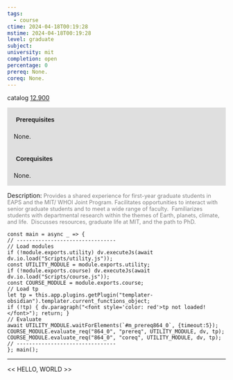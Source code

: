 ```yaml
---
tags:
  - course
ctime: 2024-04-18T00:19:28
mstime: 2024-04-18T00:19:28
level: graduate
subject: 
university: mit
completion: open
percentage: 0
prereq: None.
coreq: None.
---
```


catalog [12.900](http://student.mit.edu/catalog/m12c.html#12.900)

<span style="display: block; padding: 15px; background-color: rgb(100, 100, 100, 0.2);"><font id="m_prereq864_0" style="display: block; font-family: Arial, sans-serif; font-weight: bold; padding: 5px">Prerequisites</font><br><span id="prereq864_0">None.</span></span>
<span style="display: block; padding: 15px; background-color: rgb(100, 100, 100, 0.2);"><font id="m_coreq864_0" style="display: block; font-family: Arial, sans-serif; font-weight: bold; padding: 5px">Corequisites</font><br><span id="coreq864_0">None.</span></span>

<font style="">Description:</font>
<font style="color: grey; font-size: 0.8rem;">Provides a shared experience for first-year graduate students in EAPS and the MIT/ WHOI Joint Program. Facilitates opportunities to interact with senior graduate students and to meet a wide range of faculty.  Familiarizes students with departmental research within the themes of Earth, planets, climate, and life.  Discusses resources, graduate life at MIT, and the path to PhD.</font>

```dataviewjs
const main = async _ => {
// --------------------------------
// Load modules
if (!module.exports.utility) dv.executeJs(await dv.io.load("Scripts/utility.js"));
const UTILITY_MODULE = module.exports.utility;
if (!module.exports.course) dv.executeJs(await dv.io.load("Scripts/course.js"));
const COURSE_MODULE = module.exports.course;
// Load tp
let tp = this.app.plugins.getPlugin("templater-obsidian").templater.current_functions_object;
if (!tp) { dv.paragraph("<font style='color: red'>tp not loaded!</font>"); return; }
// Evaluate
await UTILITY_MODULE.waitForElements(`#m_prereq864_0`, {timeout:5});
COURSE_MODULE.evaluate_req("864_0", "prereq", UTILITY_MODULE, dv, tp);
COURSE_MODULE.evaluate_req("864_0", "coreq", UTILITY_MODULE, dv, tp);
// --------------------------------
}; main();
```

---

<< HELLO, WORLD >>
